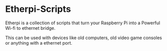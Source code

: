 # Etherpi-Scripts
Etherpi is a collection of scripts that turn your Raspberry Pi into a Powerful Wi-fi to ethernet bridge.

This can be used with devices like old computers, old video game consoles or anything with a ethernet port.
